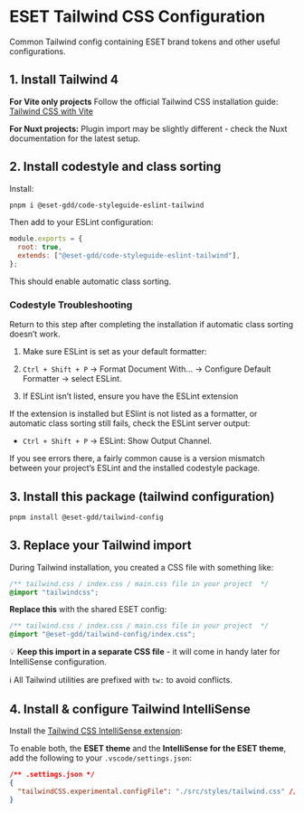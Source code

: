 # ESET Tailwind CSS Configuration

Common Tailwind config containing ESET brand tokens and other useful configurations.

## 1. Install Tailwind 4

**For Vite only projects**
Follow the official Tailwind CSS installation guide: [Tailwind CSS with Vite](https://tailwindcss.com/docs/installation/using-vite)

**For Nuxt projects:**
Plugin import may be slightly different - check the Nuxt documentation for the latest setup.

## 2. Install codestyle and class sorting

Install:

```bash
pnpm i @eset-gdd/code-styleguide-eslint-tailwind
```

Then add to your ESLint configuration:

```js
module.exports = {
  root: true,
  extends: ["@eset-gdd/code-styleguide-eslint-tailwind"],
};
```

This should enable automatic class sorting.

### Codestyle Troubleshooting

Return to this step after completing the installation if automatic class sorting doesn’t work.

1. Make sure ESLint is set as your default formatter:

2. `Ctrl + Shift + P` → Format Document With... → Configure Default Formatter → select ESLint.

3. If ESLint isn’t listed, ensure you have the ESLint extension

If the extension is installed but ESlint is not listed as a formatter, or automatic class sorting still fails, check the ESLint server output:

- `Ctrl + Shift + P` → ESLint: Show Output Channel.

If you see errors there, a fairly common cause is a version mismatch between your project’s ESLint and the installed codestyle package.

## 3. Install this package (tailwind configuration)

```bash
pnpm install @eset-gdd/tailwind-config
```

## 3. Replace your Tailwind import

During Tailwind installation, you created a CSS file with something like:

```css
/** tailwind.css / index.css / main.css file in your project  */
@import "tailwindcss";
```

**Replace this** with the shared ESET config:

```css
/** tailwind.css / index.css / main.css file in your project  */
@import "@eset-gdd/tailwind-config/index.css";
```

💡 **Keep this import in a separate CSS file** - it will come in handy later for IntelliSense configuration.

ℹ️ All Tailwind utilities are prefixed with `tw:` to avoid conflicts.

## 4. Install & configure Tailwind IntelliSense

Install the [Tailwind CSS IntelliSense extension](https://marketplace.visualstudio.com/items?itemName=bradlc.vscode-tailwindcss):

To enable both, the **ESET theme** and the **IntelliSense for the ESET theme**, add the following to your `.vscode/settings.json`:

```json
/** .settings.json */
{
  "tailwindCSS.experimental.configFile": "./src/styles/tailwind.css" // <-- add this line (relative path to file importing "@eset-gdd/tailwind-config/index.css")
}
```
